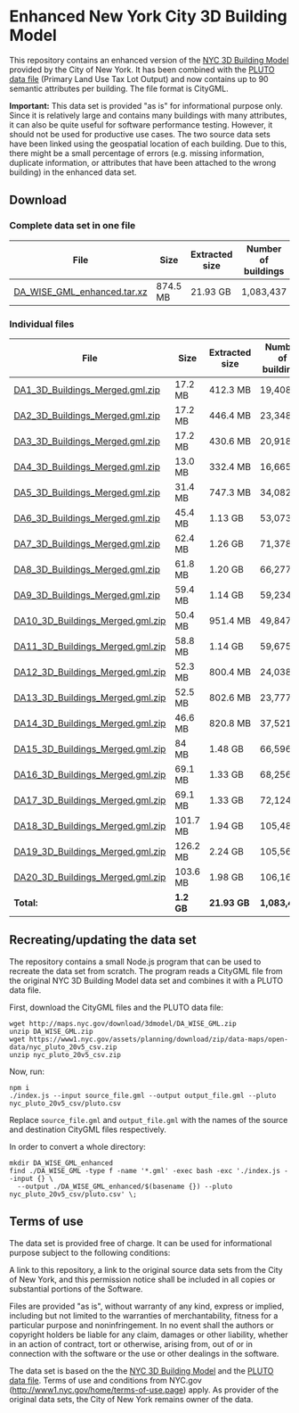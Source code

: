 # Enhanced New York City 3D Building Model

This repository contains an enhanced version of the
[NYC 3D Building Model](https://www1.nyc.gov/site/doitt/initiatives/3d-building.page)
provided by the City of New York. It has been combined with the
[PLUTO data file](https://www1.nyc.gov/site/planning/data-maps/open-data/dwn-pluto-mappluto.page)
(Primary Land Use Tax Lot Output) and now contains up to 90 semantic
attributes per building. The file format is CityGML.

**Important:** This data set is provided "as is" for informational purpose only.
Since it is relatively large and contains many buildings with many attributes,
it can also be quite useful for software performance testing. However, it should
not be used for productive use cases. The two source data sets have been linked
using the geospatial location of each building. Due to this, there might be a
small percentage of errors (e.g. missing information, duplicate information, or
attributes that have been attached to the wrong building) in the enhanced data set.

## Download

### Complete data set in one file

| File | Size | Extracted size | Number of buildings |
|------|------|----------------|---------------------|
| [DA_WISE_GML_enhanced.tar.xz](https://github.com/georocket/new-york-city-model-enhanced/releases/download/20v5/DA_WISE_GML_enhanced.tar.xz) | 874.5 MB | 21.93 GB | 1,083,437 |

### Individual files

| File | Size | Extracted size | Number of buildings |
|------|------|----------------|---------------------|
| [DA1_3D_Buildings_Merged.gml.zip](https://github.com/georocket/new-york-city-model-enhanced/releases/download/20v5/DA1_3D_Buildings_Merged.gml.zip) | 17.2 MB | 412.3 MB | 19,408 |
| [DA2_3D_Buildings_Merged.gml.zip](https://github.com/georocket/new-york-city-model-enhanced/releases/download/20v5/DA2_3D_Buildings_Merged.gml.zip) | 17.2 MB | 446.4 MB | 23,348 |
| [DA3_3D_Buildings_Merged.gml.zip](https://github.com/georocket/new-york-city-model-enhanced/releases/download/20v5/DA3_3D_Buildings_Merged.gml.zip) | 17.2 MB | 430.6 MB | 20,918 |
| [DA4_3D_Buildings_Merged.gml.zip](https://github.com/georocket/new-york-city-model-enhanced/releases/download/20v5/DA4_3D_Buildings_Merged.gml.zip) | 13.0 MB | 332.4 MB | 16,665 |
| [DA5_3D_Buildings_Merged.gml.zip](https://github.com/georocket/new-york-city-model-enhanced/releases/download/20v5/DA5_3D_Buildings_Merged.gml.zip) | 31.4 MB | 747.3 MB | 34,082 |
| [DA6_3D_Buildings_Merged.gml.zip](https://github.com/georocket/new-york-city-model-enhanced/releases/download/20v5/DA6_3D_Buildings_Merged.gml.zip) | 45.4 MB | 1.13 GB | 53,073 |
| [DA7_3D_Buildings_Merged.gml.zip](https://github.com/georocket/new-york-city-model-enhanced/releases/download/20v5/DA7_3D_Buildings_Merged.gml.zip) | 62.4 MB | 1.26 GB | 71,378 |
| [DA8_3D_Buildings_Merged.gml.zip](https://github.com/georocket/new-york-city-model-enhanced/releases/download/20v5/DA8_3D_Buildings_Merged.gml.zip) | 61.8 MB | 1.20 GB | 66,277 |
| [DA9_3D_Buildings_Merged.gml.zip](https://github.com/georocket/new-york-city-model-enhanced/releases/download/20v5/DA9_3D_Buildings_Merged.gml.zip) | 59.4 MB | 1.14 GB | 59,234 |
| [DA10_3D_Buildings_Merged.gml.zip](https://github.com/georocket/new-york-city-model-enhanced/releases/download/20v5/DA10_3D_Buildings_Merged.gml.zip) | 50.4 MB | 951.4 MB | 49,847 |
| [DA11_3D_Buildings_Merged.gml.zip](https://github.com/georocket/new-york-city-model-enhanced/releases/download/20v5/DA11_3D_Buildings_Merged.gml.zip) | 58.8 MB | 1.14 GB | 59,675 |
| [DA12_3D_Buildings_Merged.gml.zip](https://github.com/georocket/new-york-city-model-enhanced/releases/download/20v5/DA12_3D_Buildings_Merged.gml.zip) | 52.3 MB | 800.4 MB | 24,038 |
| [DA13_3D_Buildings_Merged.gml.zip](https://github.com/georocket/new-york-city-model-enhanced/releases/download/20v5/DA13_3D_Buildings_Merged.gml.zip) | 52.5 MB | 802.6 MB | 23,777 |
| [DA14_3D_Buildings_Merged.gml.zip](https://github.com/georocket/new-york-city-model-enhanced/releases/download/20v5/DA14_3D_Buildings_Merged.gml.zip) | 46.6 MB | 820.8 MB | 37,521 |
| [DA15_3D_Buildings_Merged.gml.zip](https://github.com/georocket/new-york-city-model-enhanced/releases/download/20v5/DA15_3D_Buildings_Merged.gml.zip) | 84 MB | 1.48 GB | 66,596 |
| [DA16_3D_Buildings_Merged.gml.zip](https://github.com/georocket/new-york-city-model-enhanced/releases/download/20v5/DA16_3D_Buildings_Merged.gml.zip) | 69.1 MB | 1.33 GB | 68,256 |
| [DA17_3D_Buildings_Merged.gml.zip](https://github.com/georocket/new-york-city-model-enhanced/releases/download/20v5/DA17_3D_Buildings_Merged.gml.zip) | 69.1 MB | 1.33 GB | 72,124 |
| [DA18_3D_Buildings_Merged.gml.zip](https://github.com/georocket/new-york-city-model-enhanced/releases/download/20v5/DA18_3D_Buildings_Merged.gml.zip) | 101.7 MB | 1.94 GB | 105,486 |
| [DA19_3D_Buildings_Merged.gml.zip](https://github.com/georocket/new-york-city-model-enhanced/releases/download/20v5/DA19_3D_Buildings_Merged.gml.zip) | 126.2 MB | 2.24 GB | 105,569 |
| [DA20_3D_Buildings_Merged.gml.zip](https://github.com/georocket/new-york-city-model-enhanced/releases/download/20v5/DA20_3D_Buildings_Merged.gml.zip) | 103.6 MB | 1.98 GB | 106,165 |
| **Total:** | **1.2 GB** | **21.93 GB** | **1,083,437** |

## Recreating/updating the data set

The repository contains a small Node.js program that can be used to recreate
the data set from scratch. The program reads a CityGML file from the original
NYC 3D Building Model data set and combines it with a PLUTO data file.

First, download the CityGML files and the PLUTO data file:

    wget http://maps.nyc.gov/download/3dmodel/DA_WISE_GML.zip
    unzip DA_WISE_GML.zip
    wget https://www1.nyc.gov/assets/planning/download/zip/data-maps/open-data/nyc_pluto_20v5_csv.zip
    unzip nyc_pluto_20v5_csv.zip

Now, run:

    npm i
    ./index.js --input source_file.gml --output output_file.gml --pluto nyc_pluto_20v5_csv/pluto.csv

Replace `source_file.gml` and `output_file.gml` with the names of the source and
destination CityGML files respectively.

In order to convert a whole directory:

    mkdir DA_WISE_GML_enhanced
    find ./DA_WISE_GML -type f -name '*.gml' -exec bash -exc './index.js --input {} \
      --output ./DA_WISE_GML_enhanced/$(basename {}) --pluto nyc_pluto_20v5_csv/pluto.csv' \;

## Terms of use

The data set is provided free of charge. It can be used for informational purpose subject to the following conditions:

A link to this repository, a link to the original source data sets from the City of New York, and this permission notice shall be included in all copies or substantial portions of the Software.

Files are provided "as is", without warranty of any kind, express or implied, including but not limited to the warranties of merchantability, fitness for a particular purpose and noninfringement. In no event shall the authors or copyright holders be liable for any claim, damages or other liability, whether in an action of contract, tort or otherwise, arising from, out of or in connection with the software or the use or other dealings in the software.

The data set is based on the the
[NYC 3D Building Model](https://www1.nyc.gov/site/doitt/initiatives/3d-building.page)
and the
[PLUTO data file](https://www1.nyc.gov/site/planning/data-maps/open-data/dwn-pluto-mappluto.page).
Terms of use and conditions from NYC.gov (http://www1.nyc.gov/home/terms-of-use.page) apply.
As provider of the original data sets, the City of New York remains owner of the data.
